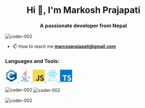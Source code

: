 <h1 align="center">Hi 👋, I'm Markosh Prajapati</h1>
<h3 align="center">A passionate developer from Nepal</h3>

<p align="left"> <img src="https://komarev.com/ghpvc/?username=coder-002&label=Profile%20views&color=0e75b6&style=flat" alt="coder-002" /> </p>

- 📫 How to reach me **marcosprajapati@gmail.com**

<p align="left">
</p>

<h3 align="left">Languages and Tools:</h3>
<p align="left"> <a href="https://www.cprogramming.com/" target="_blank" rel="noreferrer"> <img src="https://raw.githubusercontent.com/devicons/devicon/master/icons/c/c-original.svg" alt="c" width="40" height="40"/> </a> <a href="https://www.java.com" target="_blank" rel="noreferrer"> <img src="https://raw.githubusercontent.com/devicons/devicon/master/icons/java/java-original.svg" alt="java" width="40" height="40"/> </a> <a href="https://developer.mozilla.org/en-US/docs/Web/JavaScript" target="_blank" rel="noreferrer"> <img src="https://raw.githubusercontent.com/devicons/devicon/master/icons/javascript/javascript-original.svg" alt="javascript" width="40" height="40"/> </a> <a href="https://reactjs.org/" target="_blank" rel="noreferrer"> <img src="https://raw.githubusercontent.com/devicons/devicon/master/icons/react/react-original-wordmark.svg" alt="react" width="40" height="40"/> </a> <a href="https://www.typescriptlang.org/" target="_blank" rel="noreferrer"> <img src="https://raw.githubusercontent.com/devicons/devicon/master/icons/typescript/typescript-original.svg" alt="typescript" width="40" height="40"/> </a> </p>

<p><img align="left" src="https://github-readme-stats.vercel.app/api/top-langs?username=coder-002&show_icons=true&locale=en&layout=compact" alt="coder-002" /></p>

<p>&nbsp;<img align="center" src="https://github-readme-stats.vercel.app/api?username=coder-002&show_icons=true&locale=en" alt="coder-002" /></p>

<p><img align="center" src="https://github-readme-streak-stats.herokuapp.com/?user=coder-002&" alt="coder-002" /></p>
